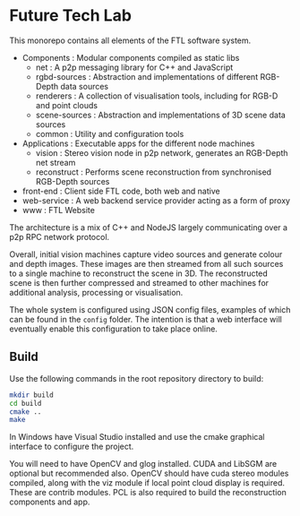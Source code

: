# Future Tech Lab

This monorepo contains all elements of the FTL software system.

* Components : Modular components compiled as static libs
  * net : A p2p messaging library for C++ and JavaScript
  * rgbd-sources : Abstraction and implementations of different RGB-Depth data sources
  * renderers : A collection of visualisation tools, including for RGB-D and point clouds
  * scene-sources : Abstraction and implementations of 3D scene data sources
  * common : Utility and configuration tools
* Applications : Executable apps for the different node machines
  * vision : Stereo vision node in p2p network, generates an RGB-Depth net stream
  * reconstruct : Performs scene reconstruction from synchronised RGB-Depth sources
* front-end : Client side FTL code, both web and native
* web-service : A web backend service provider acting as a form of proxy
* www : FTL Website

The architecture is a mix of C++ and NodeJS largely communicating over a p2p RPC
network protocol.

Overall, initial vision machines capture video sources and generate colour and
depth images. These images are then streamed from all such sources to a single
machine to reconstruct the scene in 3D. The reconstructed scene is then further
compressed and streamed to other machines for additional analysis, processing or
visualisation.

The whole system is configured using JSON config files, examples of which can be
found in the `config` folder. The intention is that a web interface will
eventually enable this configuration to take place online.

## Build
Use the following commands in the root repository directory to build:

```bash
mkdir build
cd build
cmake ..
make
```

In Windows have Visual Studio installed and use the cmake graphical interface
to configure the project.

You will need to have OpenCV and glog installed. CUDA and LibSGM are optional
but recommended also. OpenCV should have cuda stereo modules compiled, along
with the viz module if local point cloud display is required. These are contrib
modules. PCL is also required to build the reconstruction components and app.

